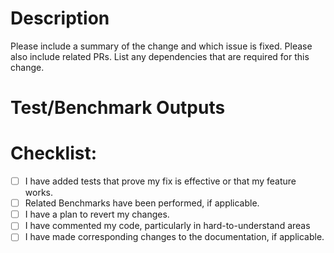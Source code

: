 # Description 

Please include a summary of the change and which issue is fixed. Please also include related PRs. List any dependencies that are required for this change.

# Test/Benchmark Outputs

# Checklist:
- [ ] I have added tests that prove my fix is effective or that my feature works.
- [ ] Related Benchmarks have been performed, if applicable.
- [ ] I have a plan to revert my changes.
- [ ] I have commented my code, particularly in hard-to-understand areas
- [ ] I have made corresponding changes to the documentation, if applicable.

